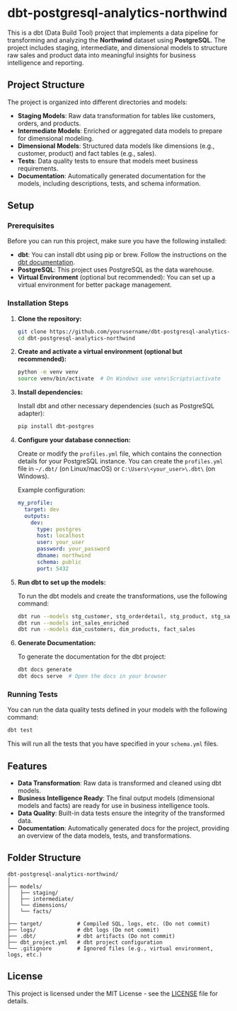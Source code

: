 # dbt-postgresql-analytics-northwind

This is a dbt (Data Build Tool) project that implements a data pipeline for transforming and analyzing the **Northwind** dataset using **PostgreSQL**. The project includes staging, intermediate, and dimensional models to structure raw sales and product data into meaningful insights for business intelligence and reporting.

## Project Structure

The project is organized into different directories and models:

- **Staging Models**: Raw data transformation for tables like customers, orders, and products.
- **Intermediate Models**: Enriched or aggregated data models to prepare for dimensional modeling.
- **Dimensional Models**: Structured data models like dimensions (e.g., customer, product) and fact tables (e.g., sales).
- **Tests**: Data quality tests to ensure that models meet business requirements.
- **Documentation**: Automatically generated documentation for the models, including descriptions, tests, and schema information.

## Setup

### Prerequisites

Before you can run this project, make sure you have the following installed:

- **dbt**: You can install dbt using pip or brew. Follow the instructions on the [dbt documentation](https://docs.getdbt.com/dbt-cli/installation).
- **PostgreSQL**: This project uses PostgreSQL as the data warehouse.
- **Virtual Environment** (optional but recommended): You can set up a virtual environment for better package management.

### Installation Steps

1. **Clone the repository:**

   ```bash
   git clone https://github.com/yourusername/dbt-postgresql-analytics-northwind.git
   cd dbt-postgresql-analytics-northwind
   ```

2. **Create and activate a virtual environment (optional but recommended):**

   ```bash
   python -m venv venv
   source venv/bin/activate  # On Windows use venv\Scripts\activate
   ```

3. **Install dependencies:**

   Install dbt and other necessary dependencies (such as PostgreSQL adapter):

   ```bash
   pip install dbt-postgres
   ```

4. **Configure your database connection:**

   Create or modify the `profiles.yml` file, which contains the connection details for your PostgreSQL instance. You can create the `profiles.yml` file in `~/.dbt/` (on Linux/macOS) or `C:\Users\<your_user>\.dbt\` (on Windows).

   Example configuration:

   ```yaml
   my_profile:
     target: dev
     outputs:
       dev:
         type: postgres
         host: localhost
         user: your_user
         password: your_password
         dbname: northwind
         schema: public
         port: 5432
   ```

5. **Run dbt to set up the models:**

   To run the dbt models and create the transformations, use the following command:

   ```bash
   dbt run --models stg_customer, stg_orderdetail, stg_product, stg_salesorder
   dbt run --models int_sales_enriched
   dbt run --models dim_customers, dim_products, fact_sales
   ```

6. **Generate Documentation:**

   To generate the documentation for the dbt project:

   ```bash
   dbt docs generate
   dbt docs serve  # Open the docs in your browser
   ```

### Running Tests

You can run the data quality tests defined in your models with the following command:

```bash
dbt test
```

This will run all the tests that you have specified in your `schema.yml` files.

## Features

- **Data Transformation**: Raw data is transformed and cleaned using dbt models.
- **Business Intelligence Ready**: The final output models (dimensional models and facts) are ready for use in business intelligence tools.
- **Data Quality**: Built-in data tests ensure the integrity of the transformed data.
- **Documentation**: Automatically generated docs for the project, providing an overview of the data models, tests, and transformations.

## Folder Structure

```
dbt-postgresql-analytics-northwind/
│
├── models/
│   ├── staging/
│   ├── intermediate/
│   └── dimensions/
│   └── facts/
│
├── target/           # Compiled SQL, logs, etc. (Do not commit)
├── logs/             # dbt logs (Do not commit)
├── .dbt/             # dbt artifacts (Do not commit)
├── dbt_project.yml   # dbt project configuration
└── .gitignore        # Ignored files (e.g., virtual environment, logs, etc.)
```

## License

This project is licensed under the MIT License - see the [LICENSE](LICENSE) file for details.
